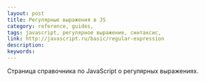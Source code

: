 ```yaml
---
layout: post
title: Регулярные выражения в JS
category: reference, guides, 
tags: javascript, регулярное выражение, синтаксис, 
link: http://javascript.ru/basic/regular-expression
description: 
keywords: 
---
```


<p>Страница справочника по JavaScript о регулярных выражениях.</p>
